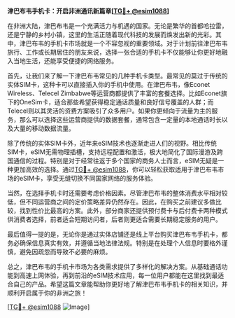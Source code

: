 **津巴布韦手机卡：开启非洲通讯新篇章[[TG💪+ @esim1088](https://t.me/s/esim1088)]**

在非洲大陆，津巴布韦是一个充满活力与机遇的国家。无论是繁华的首都哈拉雷，还是宁静的乡村小镇，这里的生活正随着现代科技的发展而焕发出新的光彩。其中，津巴布韦的手机卡市场就是一个不容忽视的重要领域。对于计划前往津巴布韦旅行、工作或长期居住的朋友来说，选择一张合适的手机卡不仅能够让你更好地融入当地生活，还能享受便捷的网络服务。

首先，让我们来了解一下津巴布韦常见的几种手机卡类型。最常见的莫过于传统的实体SIM卡，这种卡可以直接插入你的手机中使用。在津巴布韦，像Econet Wireless、Telecel Zimbabwe等运营商都提供了丰富的套餐选择。比如Econet旗下的OneSim卡，适合那些希望获得稳定通话质量和良好信号覆盖的人群；而Telecel则以其灵活的资费方案吸引了众多用户。如果你更倾向于流量为主的服务，那么可以选择这些运营商提供的数据套餐，通常包含一定量的本地通话时长以及大量的移动数据流量。

除了传统的实体SIM卡外，近年来eSIM技术也逐渐走进人们的视野。相比传统SIM卡，eSIM无需物理插槽，支持远程配置和激活，极大地简化了国际漫游及跨国通信的过程。特别是对于经常往返于多个国家的商务人士而言，eSIM无疑是一种更加高效的选择。通过[TG💪+ @esim1088](https://t.me/s/esim1088)，你可以轻松获取适用于津巴布韦市场的eSIM卡，享受无缝切换不同国家网络的服务体验。

当然，在选择手机卡时还需要考虑价格因素。尽管津巴布韦的整体消费水平相对较低，但不同运营商之间的定价策略差异仍然存在。因此，在购买之前建议多做比较，找到性价比最高的方案。此外，部分商家还提供预付费卡与后付费卡两种模式供消费者选择，前者适合短期访问者，后者则更适合需要长期稳定服务的用户。

最后值得一提的是，无论你是通过实体店铺还是线上平台购买津巴布韦手机卡，都务必确保信息真实有效，并遵循当地法律法规。特别是在处理个人信息时要格外谨慎，避免因疏忽而导致不必要的麻烦。

总之，津巴布韦的手机卡市场为各类需求提供了多样化的解决方案。从基础通话功能到高速上网体验，再到前沿的eSIM技术应用，每一位用户都能在这里找到最适合自己的产品。希望这篇文章能帮助你更好地了解津巴布韦手机卡的相关知识，并顺利开启属于你的非洲之旅！

[[TG💪+ @esim1088](https://t.me/s/esim1088) ![Image](https://i.postimg.cc/4NQfJmqS/Snipaste-2025-05-13-00-14-12.png)]